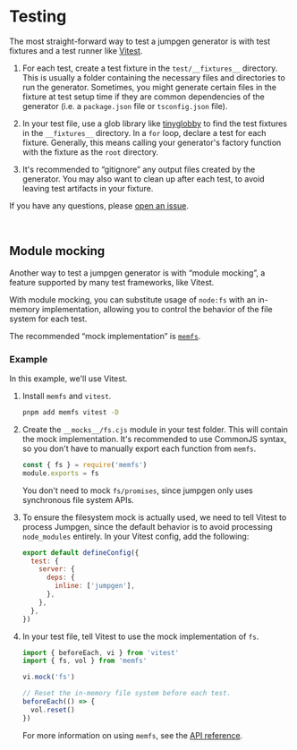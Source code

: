 # Testing

The most straight-forward way to test a jumpgen generator is with test fixtures and a test runner like [Vitest](https://vitest.dev/).

1. For each test, create a test fixture in the `test/__fixtures__` directory. This is usually a folder containing the necessary files and directories to run the generator. Sometimes, you might generate certain files in the fixture at test setup time if they are common dependencies of the generator (i.e. a `package.json` file or `tsconfig.json` file).

2. In your test file, use a glob library like [tinyglobby](https://github.com/SuperchupuDev/tinyglobby) to find the test fixtures in the `__fixtures__` directory. In a `for` loop, declare a test for each fixture. Generally, this means calling your generator's factory function with the fixture as the `root` directory.

3. It's recommended to “gitignore” any output files created by the generator. You may also want to clean up after each test, to avoid leaving test artifacts in your fixture.

If you have any questions, please [open an issue](https://github.com/alloc/jumpgen/issues/new).

&nbsp;

## Module mocking

Another way to test a jumpgen generator is with “module mocking”, a feature supported by many test frameworks, like Vitest.

With module mocking, you can substitute usage of `node:fs` with an in-memory implementation, allowing you to control the behavior of the file system for each test.

The recommended “mock implementation” is [`memfs`](https://github.com/streamich/memfs).

### Example

In this example, we'll use Vitest.

1. Install `memfs` and `vitest`.

   ```bash
   pnpm add memfs vitest -D
   ```

1. Create the `__mocks__/fs.cjs` module in your test folder. This will contain the mock implementation. It's recommended to use CommonJS syntax, so you don't have to manually export each function from `memfs`.

   ```js
   const { fs } = require('memfs')
   module.exports = fs
   ```

   You don't need to mock `fs/promises`, since jumpgen only uses synchronous file system APIs.

1. To ensure the filesystem mock is actually used, we need to tell Vitest to process Jumpgen, since the default behavior is to avoid processing `node_modules` entirely. In your Vitest config, add the following:

   ```js
   export default defineConfig({
     test: {
       server: {
         deps: {
           inline: ['jumpgen'],
         },
       },
     },
   })
   ```

1. In your test file, tell Vitest to use the mock implementation of `fs`.

   ```js
   import { beforeEach, vi } from 'vitest'
   import { fs, vol } from 'memfs'

   vi.mock('fs')

   // Reset the in-memory file system before each test.
   beforeEach(() => {
     vol.reset()
   })
   ```

   For more information on using `memfs`, see the [API reference](https://github.com/streamich/memfs/blob/master/docs/node/reference.md).
